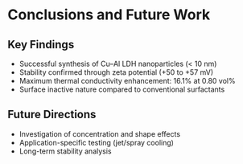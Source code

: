 # Conclusions and Future Work

## Key Findings
- Successful synthesis of Cu–Al LDH nanoparticles (< 10 nm)
- Stability confirmed through zeta potential (+50 to +57 mV)
- Maximum thermal conductivity enhancement: 16.1% at 0.80 vol%
- Surface inactive nature compared to conventional surfactants

## Future Directions
- Investigation of concentration and shape effects
- Application-specific testing (jet/spray cooling)
- Long-term stability analysis
